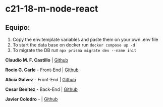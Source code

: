 # c21-18-m-node-react

## Equipo:
1. Copy the env.template variables and paste them on your own .env file 
2. To start the data base on docker run ```docker compose up -d```
3. To migrate the DB run ```npx prisma migrate dev --name init```

<b>Claudio M. F. Castillo</b> | [ Github ](https://github.com/ClaudioMFCDev)

<b>Rocio G. Carle</b> - Front-End | [ Github ](https://github.com/Rocksyro)

<b>Alicia Gálvez</b> - Front-End | [ Github ](https://github.com/alicia4079/)

<b>Cesar Benitez</b> - Back-End | [ Github ](https://github.com/cesar0987)

<b>Javier Colodro</b> - | [ Github ](https://github.com/Javierdigital85)

